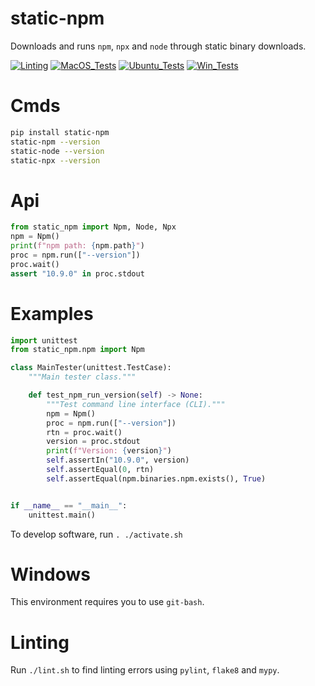 # static-npm

Downloads and runs `npm`, `npx` and `node` through static binary downloads.

[![Linting](https://github.com/zackees/static-npm/actions/workflows/lint.yml/badge.svg)](https://github.com/zackees/static-npm/actions/workflows/lint.yml)
[![MacOS_Tests](https://github.com/zackees/static-npm/actions/workflows/test_macos.yml/badge.svg)](https://github.com/zackees/static-npm/actions/workflows/test_macos.yml)
[![Ubuntu_Tests](https://github.com/zackees/static-npm/actions/workflows/test_ubuntu.yml/badge.svg)](https://github.com/zackees/static-npm/actions/workflows/test_ubuntu.yml)
[![Win_Tests](https://github.com/zackees/static-npm/actions/workflows/test_win.yml/badge.svg)](https://github.com/zackees/static-npm/actions/workflows/test_win.yml)


# Cmds

```bash
pip install static-npm
static-npm --version
static-node --version
static-npx --version
```

# Api

```python
from static_npm import Npm, Node, Npx
npm = Npm()
print(f"npm path: {npm.path}")
proc = npm.run(["--version"])
proc.wait()
assert "10.9.0" in proc.stdout
```


# Examples

```python
import unittest
from static_npm.npm import Npm

class MainTester(unittest.TestCase):
    """Main tester class."""

    def test_npm_run_version(self) -> None:
        """Test command line interface (CLI)."""
        npm = Npm()
        proc = npm.run(["--version"])
        rtn = proc.wait()
        version = proc.stdout
        print(f"Version: {version}")
        self.assertIn("10.9.0", version)
        self.assertEqual(0, rtn)
        self.assertEqual(npm.binaries.npm.exists(), True)


if __name__ == "__main__":
    unittest.main()
```

To develop software, run `. ./activate.sh`

# Windows

This environment requires you to use `git-bash`.

# Linting

Run `./lint.sh` to find linting errors using `pylint`, `flake8` and `mypy`.


